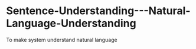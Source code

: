# Sentence-Understanding---Natural-Language-Understanding
To make system understand natural language
